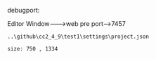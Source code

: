 debugport:  

Editor Window--->web pre port-->7457  

`..\github\cc2_4_9\test1\settings\project.json`  

`size: 750 , 1334`  

